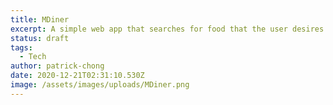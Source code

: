 ```yaml
---
title: MDiner
excerpt: A simple web app that searches for food that the user desires from MDining dining halls within a specified date range.
status: draft
tags:
  - Tech
author: patrick-chong
date: 2020-12-21T02:31:10.530Z
image: /assets/images/uploads/MDiner.png
---
```


